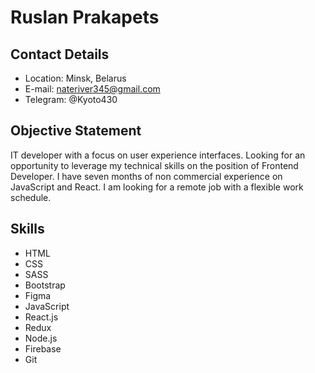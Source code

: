 # Ruslan Prakapets

## Contact Details

* Location: Minsk, Belarus
* E-mail: nateriver345@gmail.com
* Telegram: @Kyoto430

## Objective Statement

IT developer with a focus on user experience interfaces. Looking for an opportunity to leverage my technical skills on the position of Frontend Developer. I have seven months of non commercial experience on JavaScript and React. I am looking for a remote job with a flexible work schedule.

## Skills

* HTML
* CSS
* SASS
* Bootstrap
* Figma
* JavaScript
* React.js
* Redux
* Node.js
* Firebase
* Git 

